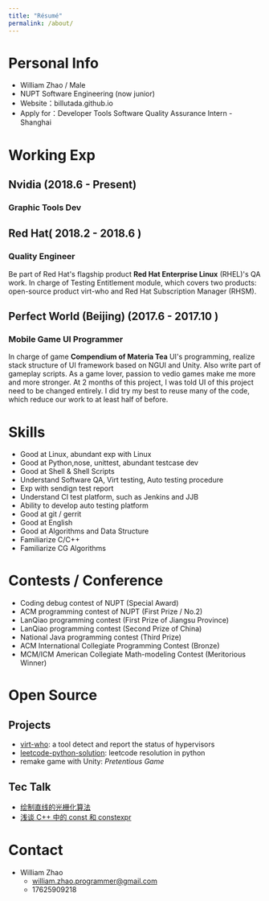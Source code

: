 ```yaml
---
title: "Résumé"
permalink: /about/
---
```

# Personal Info

 - William Zhao / Male 
 - NUPT Software Engineering (now junior)
 - Website：billutada.github.io
 - Apply for：Developer Tools Software Quality Assurance Intern - Shanghai

# Working Exp

## Nvidia (2018.6 - Present)
### Graphic Tools Dev

## Red Hat( 2018.2 - 2018.6 )
### Quality Engineer
Be part of Red Hat's flagship product **Red Hat Enterprise Linux** (RHEL)'s QA work. In charge of Testing Entitlement module, which covers two products: open-source product virt-who and Red Hat Subscription Manager (RHSM).

## Perfect World (Beijing) (2017.6 - 2017.10 )
### Mobile Game UI Programmer
In charge of game **Compendium of Materia Tea** UI's programming, realize stack structure of UI framework based on NGUI and Unity. Also write part of gameplay scripts.
As a game lover, passion to vedio games make me more and more stronger. At 2 months of this project, I was told UI of this project need to be changed entirely. I did try my best to reuse many of the code, which reduce our work to at least half of before.

# Skills
- Good at Linux, abundant exp with Linux
- Good at Python,nose, unittest, abundant testcase dev
- Good at Shell & Shell Scripts
- Understand Software QA, Virt testing, Auto testing procedure
- Exp with sendign test report 
- Understand CI test platform, such as Jenkins and JJB
- Ability to develop auto testing platform
- Good at git / gerrit
- Good at English
- Good at Algorithms and Data Structure
- Familiarize C/C++
- Familiarize CG Algorithms


# Contests / Conference
- Coding debug contest of NUPT (Special Award)
- ACM programming contest of NUPT (First Prize / No.2)
- LanQiao programming contest (First Prize of Jiangsu Province)
- LanQiao programming contest (Second Prize of China)
- National Java programming contest (Third Prize)
- ACM  International Collegiate Programming Contest  (Bronze)
- MCM/ICM American Collegiate Math-modeling Contest (Meritorious Winner)

# Open Source

## Projects
- [virt-who](https://github.com/candlepin/virt-who): a tool detect and report the status of hypervisors
 - [leetcode-python-solution](https://github.com/BillUtada/leetcode-python-solution): leetcode resolution in python
 - remake game with Unity: *Pretentious Game*

## Tec Talk
- [绘制直线的光栅化算法](https://zhuanlan.zhihu.com/p/20213658)
- [浅谈 C++ 中的 const 和 constexpr](https://zhuanlan.zhihu.com/p/20206577)

# Contact
- William Zhao
  - william.zhao.programmer@gmail.com
  - 17625909218
